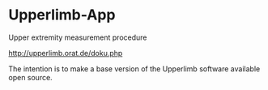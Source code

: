 # Upperlimb-App
Upper extremity measurement procedure

http://upperlimb.orat.de/doku.php

The intention is to make a base version of the Upperlimb software available open source. 
